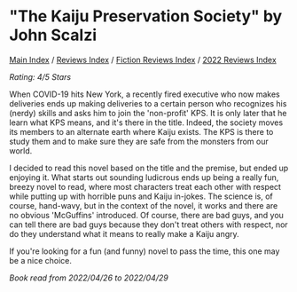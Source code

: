 # "The Kaiju Preservation Society" by John Scalzi

[Main Index](../../../README.md) / [Reviews Index](../../README.md) / [Fiction Reviews Index](../README.md) / [2022 Reviews Index](README.md)

*Rating: 4/5 Stars*

When COVID-19 hits New York, a recently fired executive who now makes deliveries ends up making deliveries to a certain person who recognizes his (nerdy) skills and asks him to join the 'non-profit' KPS. It is only later that he learn what KPS means, and it's there in the title. Indeed, the society moves its members to an alternate earth where Kaiju exists. The KPS is there to study them and to make sure they are safe from the monsters from our world.

I decided to read this novel based on the title and the premise, but ended up enjoying it. What starts out sounding ludicrous ends up being a really fun, breezy novel to read, where most characters treat each other with respect while putting up with horrible puns and Kaiju in-jokes. The science is, of course, hand-wavy, but in the context of the novel, it works and there are no obvious 'McGuffins' introduced. Of course, there are bad guys, and you can tell there are bad guys because they don't treat others with respect, nor do they understand what it means to really make a Kaiju angry.

If you're looking for a fun (and funny) novel to pass the time, this one may be a nice choice. 

*Book read from 2022/04/26 to 2022/04/29*
